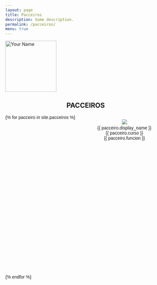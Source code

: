 ```yaml
---
layout: page
title: Pacceiros
description: Some description.
permalink: /pacceiros/
menu: true
---
```


<img itemprop="image" class="img-rounded" src="http://pacceqx.github.io\assets\img\icons\read.svg" alt="Your Name" style="width: 160px;">
<h2 style="text-align: center;">PACCEIROS</h2>
<style type="text/css" media="screen">
.container { 
  overflow-Y: hidden;
  display:flex;
  flex-flow: row wrap;
  justify-content:space-between; 
  font-family: 'Josefin Sans', sans-serif;
}
#celula{
  height: 500px; 
  width: 250px;
  margin-left: auto;
  margin-right: auto;
  text-align: center;
}
ul {
list-style-type: none;
}
</style>



<div class="container">  
        {% for pacceiro in site.pacceiros %}
      <div id="celula">
          <ul>
              <li><img  src="{{ pacceiro.photo }}" ></li>
              <li>{{ pacceiro.display_name  }}</li>
               <li>{{ pacceiro.curso }}</li>
              <li>{{ pacceiro.funcion }}</li>
          </ul>
      </div>  
      {% endfor %}
    </div>
   
